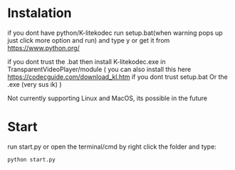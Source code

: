 # Instalation
if you dont have python/K-litekodec run setup.bat(when warning pops up just click more option and run) and type y or get it from https://www.python.org/ <br />

if you dont trust the .bat then install K-litekodec.exe in TransparentVideoPlayer/module ( you can also install this here https://codecguide.com/download_kl.htm if you dont trust setup.bat Or the .exe (very sus ik) )

Not currently supporting Linux and MacOS, its possible in the future

# Start
run start.py
or open the terminal/cmd by right click the folder and type:
```
python start.py
```
